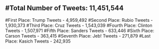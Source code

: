 #Total Number of Tweets: 11,451,544 
---
#First Place: Trump Tweets - 4,959,492
#Second Place: Rubio Tweets - 1,930,373
#Third Place: Cruz Tweets - 1,543,039
#Fourth Place: Clinton Tweets - 1,507,971
#Fifth Place: Sanders Tweets - 633,446
#Sixth Place: Carson Tweets - 363,415
#Seventh Place: Jeb! Tweets - 271,879
#Last Place: Kasich Tweets - 242,935
